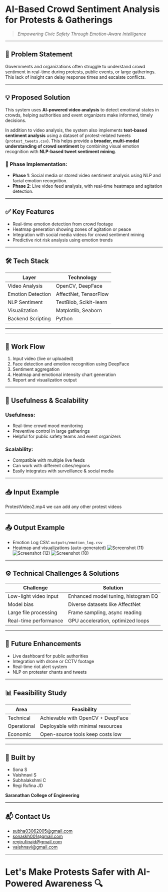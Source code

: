 # AI-Based Crowd Sentiment Analysis for Protests & Gatherings

> *Empowering Civic Safety Through Emotion-Aware Intelligence*

---

## 🚨 Problem Statement

Governments and organizations often struggle to understand crowd sentiment in real-time during protests, public events, or large gatherings. This lack of insight can delay response times and escalate conflicts.

---

## 💡 Proposed Solution

This system uses **AI-powered video analysis** to detect emotional states in crowds, helping authorities and event organizers make informed, timely decisions.

In addition to video analysis, the system also implements **text-based sentiment analysis** using a dataset of protest-related tweets (`protest_tweets.csv`). This helps provide a **broader, multi-modal understanding of crowd sentiment** by combining visual emotion recognition with **NLP-based tweet sentiment mining**.


### 📌 Phase Implementation:
- **Phase 1**: Social media or stored video sentiment analysis using NLP and facial emotion recognition.
- **Phase 2**: Live video feed analysis, with real-time heatmaps and agitation detection.

---

## ✅ Key Features

- Real-time emotion detection from crowd footage  
- Heatmap generation showing zones of agitation or peace  
- Integration with social media videos for crowd sentiment mining  
- Predictive riot risk analysis using emotion trends

---

## 🛠 Tech Stack

| Layer               | Technology                 |
|--------------------|----------------------------|
| Video Analysis      | OpenCV, DeepFace           |
| Emotion Detection   | AffectNet, TensorFlow      |
| NLP Sentiment       | TextBlob, Scikit-learn     |
| Visualization       | Matplotlib, Seaborn        |
| Backend Scripting   | Python                     |

---

---

## 🔁 Work Flow 

1. Input video (live or uploaded)
2. Face detection and emotion recognition using DeepFace
3. Sentiment aggregation
4. Heatmap and emotional intensity chart generation
5. Report and visualization output

---

## 🎯 Usefulness & Scalability

### Usefulness:
- Real-time crowd mood monitoring
- Preventive control in large gatherings
- Helpful for public safety teams and event organizers

### Scalability:
- Compatible with multiple live feeds
- Can work with different cities/regions
- Easily integrates with surveillance & social media

---

## 📥 Input Example

ProtestVideo2.mp4
we can add any other protest videos

---

## 📤 Output Example

- Emotion Log CSV: `outputs/emotion_log.csv`
- Heatmap and visualizations (auto-generated)
![Screenshot (11)](https://github.com/user-attachments/assets/3c8f5d52-a224-455c-8c8e-b9eb7ccb10b0)
![Screenshot (12)](https://github.com/user-attachments/assets/0701af00-3988-4114-a19c-73ce24282765)
![Screenshot (10)](https://github.com/user-attachments/assets/18436cf4-6684-4e0f-90e5-4a6c6fa6f004)

---

## ⚙️ Technical Challenges & Solutions

| Challenge                | Solution                            |
|--------------------------|-------------------------------------|
| Low-light video input    | Enhanced model tuning, histogram EQ |
| Model bias               | Diverse datasets like AffectNet     |
| Large file processing    | Frame sampling, async reading       |
| Real-time performance    | GPU acceleration, optimized loops   |

---

## 🚀 Future Enhancements

- Live dashboard for public authorities
- Integration with drone or CCTV footage
- Real-time riot alert system
- NLP on protester chants and tweets

---

## 📊 Feasibility Study

| Area         | Feasibility                           |
|--------------|----------------------------------------|
| Technical    | Achievable with OpenCV + DeepFace     |
| Operational  | Deployable with minimal resources      |
| Economic     | Open-source tools keep costs low       |

---

## 🧠 Built by 

- Sona S
- Vaishnavi S
- Subhalakshmi C
- Regi Rufina JD

**Saranathan College of Engineering**

---

## 📬 Contact Us

- subha03062005@gmail.com  
- sonaskh001@gmail.com  
- regirufinajd@gmail.com  
- vaishnavi@gmail.com 

---

# Let's Make Protests Safer with AI-Powered Awareness 🔍
